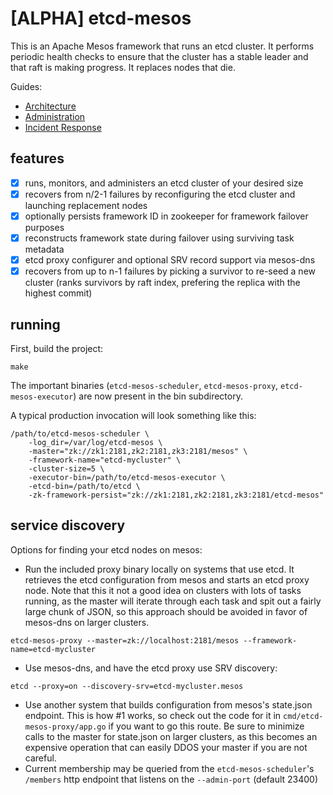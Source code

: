 # [ALPHA] etcd-mesos
This is an Apache Mesos framework that runs an etcd cluster.  It performs periodic health checks to ensure that the cluster has a stable leader and that raft is making progress.  It replaces nodes that die.

Guides:
* [Architecture](docs/architecture.md)
* [Administration](docs/administration.md)
* [Incident Response](docs/response.md)

## features

- [x] runs, monitors, and administers an etcd cluster of your desired size
- [x] recovers from n/2-1 failures by reconfiguring the etcd cluster and launching replacement nodes
- [x] optionally persists framework ID in zookeeper for framework failover purposes
- [x] reconstructs framework state during failover using surviving task metadata
- [x] etcd proxy configurer and optional SRV record support via mesos-dns
- [x] recovers from up to n-1 failures by picking a survivor to re-seed a new cluster (ranks survivors by raft index, prefering the replica with the highest commit)

## running
First, build the project:
```
make
```

The important binaries (`etcd-mesos-scheduler`, `etcd-mesos-proxy`, `etcd-mesos-executor`) are now present in the bin subdirectory.

A typical production invocation will look something like this:
```
/path/to/etcd-mesos-scheduler \
    -log_dir=/var/log/etcd-mesos \
    -master="zk://zk1:2181,zk2:2181,zk3:2181/mesos" \
    -framework-name="etcd-mycluster" \
    -cluster-size=5 \
    -executor-bin=/path/to/etcd-mesos-executor \
    -etcd-bin=/path/to/etcd \
    -zk-framework-persist="zk://zk1:2181,zk2:2181,zk3:2181/etcd-mesos"
```

## service discovery
Options for finding your etcd nodes on mesos:

* Run the included proxy binary locally on systems that use etcd.  It retrieves the etcd configuration from mesos and starts an etcd proxy node.  Note that this it not a good idea on clusters with lots of tasks running, as the master will iterate through each task and spit out a fairly large chunk of JSON, so this approach should be avoided in favor of mesos-dns on larger clusters. 
```
etcd-mesos-proxy --master=zk://localhost:2181/mesos --framework-name=etcd-mycluster
```

* Use mesos-dns, and have the etcd proxy use SRV discovery: 
```
etcd --proxy=on --discovery-srv=etcd-mycluster.mesos
```

* Use another system that builds configuration from mesos's state.json endpoint.  This is how #1 works, so check out the code for it in `cmd/etcd-mesos-proxy/app.go` if you want to go this route.  Be sure to minimize calls to the master for state.json on larger clusters, as this becomes an expensive operation that can easily DDOS your master if you are not careful.
* Current membership may be queried from the `etcd-mesos-scheduler`'s `/members` http endpoint that listens on the `--admin-port` (default 23400)

